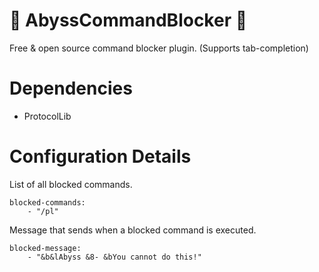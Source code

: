 # 🐳 AbyssCommandBlocker 🐳
Free &amp; open source command blocker plugin.
(Supports tab-completion)

# Dependencies
- ProtocolLib

# Configuration Details

List of all blocked commands.
```
blocked-commands:
    - "/pl"
```

Message that sends when a blocked command is executed.
```
blocked-message:
    - "&b&lAbyss &8- &bYou cannot do this!"
```
